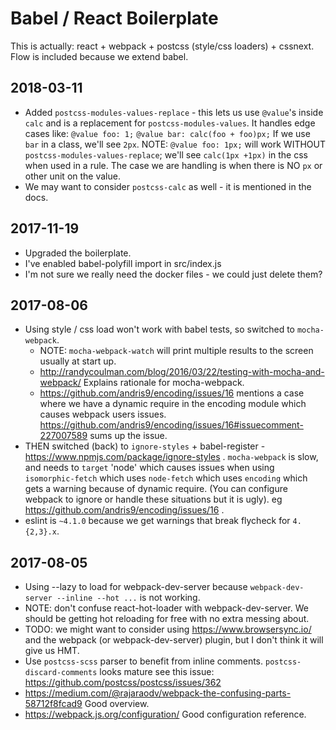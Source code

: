 # Babel / React Boilerplate

This is actually: react + webpack + postcss (style/css loaders) + cssnext.
Flow is included because we extend babel.

## 2018-03-11
- Added `postcss-modules-values-replace` - this lets us use `@value`'s inside
  `calc` and is a replacement for `postcss-modules-values`.
  It handles edge cases like:
  `@value foo: 1;`
  `@value bar: calc(foo + foo)px;`
  If we use `bar` in a class, we'll see `2px`.
  NOTE: `@value foo: 1px;` will work WITHOUT `postcss-modules-values-replace`;
  we'll see `calc(1px +1px)` in the css when used in a rule.
  The case we are handling is when there is NO `px` or other unit on the value.
- We may want to consider `postcss-calc` as well - it is mentioned in the docs.

## 2017-11-19
- Upgraded the boilerplate.
- I've enabled babel-polyfill import in src/index.js
- I'm not sure we really need the docker files - we could just delete them?

## 2017-08-06
- Using style / css load won't work with babel tests, so switched to `mocha-webpack`.
  - NOTE: `mocha-webpack-watch` will print multiple results to the screen usually at start up.
  - http://randycoulman.com/blog/2016/03/22/testing-with-mocha-and-webpack/
    Explains rationale for mocha-webpack.
  - https://github.com/andris9/encoding/issues/16 mentions a case where we have a dynamic
    require in the encoding module which causes webpack users issues.
    https://github.com/andris9/encoding/issues/16#issuecomment-227007589 sums up the
    issue.
- THEN switched (back) to `ignore-styles` + babel-register - https://www.npmjs.com/package/ignore-styles .
  `mocha-webpack` is slow, and needs to `target` 'node' which causes issues when using
  `isomorphic-fetch` which uses `node-fetch` which uses `encoding` which gets a warning because of
  dynamic require.  (You can configure webpack to ignore or handle these situations but it is ugly).
  eg https://github.com/andris9/encoding/issues/16 .
- eslint is `~4.1.0` because we get warnings that break flycheck for `4.{2,3}.x`.


## 2017-08-05
- Using --lazy to load for webpack-dev-server because
  `webpack-dev-server --inline --hot ...` is not working.
- NOTE: don't confuse react-hot-loader with webpack-dev-server.
  We should be getting hot reloading for free with no extra
  messing about.
- TODO: we might want to consider using https://www.browsersync.io/
  and the webpack (or webpack-dev-server) plugin, but
  I don't think it will give us HMT.
- Use `postcss-scss` parser to benefit from inline comments.
  `postcss-discard-comments` looks mature see this issue:
  https://github.com/postcss/postcss/issues/362
- https://medium.com/@rajaraodv/webpack-the-confusing-parts-58712f8fcad9
  Good overview.
- https://webpack.js.org/configuration/
  Good configuration reference.
